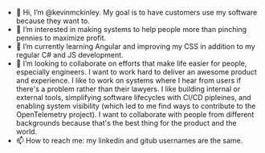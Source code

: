 - 👋 Hi, I’m @kevinmckinley. My goal is to have customers use my software because they want to.
- 👀 I’m interested in making systems to help people more than pinching pennies to maximize profit.
- 🌱 I’m currently learning Angular and improving my CSS in addition to my regular C# and JS development.
- 💞️ I’m looking to collaborate on efforts that make life easier for people, especially engineers. I want to work hard to deliver an awesome product and experience. I like to work on systems where I hear from users if there's a problem rather than their lawyers. I like building internal or external tools, simplifying software lifecycles with CI/CD pipleines, and enabling system visibility (which led to me find ways to contribute to the OpenTelemetry project). I want to collaborate with people from different backgrounds because that's the best thing for the product and the world.
- 📫 How to reach me: my linkedin and gitub usernames are the same.

<!---
kevinmckinley/kevinmckinley is a ✨ special ✨ repository because its `README.md` (this file) appears on your GitHub profile.
You can click the Preview link to take a look at your changes.
--->
